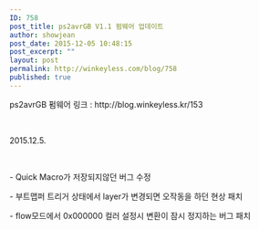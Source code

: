 ```yaml
---
ID: 758
post_title: ps2avrGB V1.1 펌웨어 업데이트
author: showjean
post_date: 2015-12-05 10:48:15
post_excerpt: ""
layout: post
permalink: http://winkeyless.com/blog/758
published: true
---
```

<p>ps2avrGB 펌웨어 링크 : http://blog.winkeyless.kr/153</p><p><br /></p><p>2015.12.5.</p><p><br /></p><p>- Quick Macro가 저장되지않던 버그 수정</p><p>-&nbsp;부트맵퍼 트리거 상태에서 layer가 변경되면 오작동을 하던 현상 패치</p><p>-&nbsp;flow모드에서 0x000000 컬러 설정시 변환이 잠시 정지하는 버그 패치</p><p><br /></p><p><br /></p>